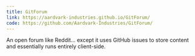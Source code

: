 ```yaml
---
title: GitForum
link: https://aardvark-industries.github.io/GitForum/
code: https://github.com/Aardvark-Industries/GitForum/
---
```


An open forum like Reddit... except it uses GitHub issues to store content and essentially runs entirely client-side.
